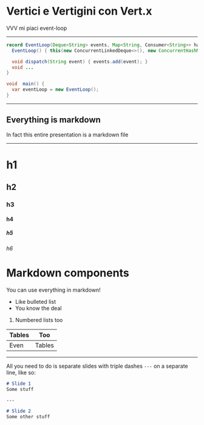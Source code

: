 
# Vertici e Vertigini con Vert.x
VVV mi piaci event-loop

---

```java
record EventLoop(Deque<String> events, Map<String, Consumer<String>> handlers) {
  EventLoop() { this(new ConcurrentLinkedDeque<>(), new ConcurrentHashMap<>()); }

  void dispatch(String event) { events.add(event); }
  void ...
}

void  main() {
  var eventLoop = new EventLoop();
}
```

---

## Everything is markdown
In fact this entire presentation is a markdown file

---

# h1
## h2
### h3
#### h4
##### h5
###### h6

# Markdown components
You can use everything in markdown!
* Like bulleted list
* You know the deal

1. Numbered lists too

| Tables | Too    |
| ------ | ------ |
| Even   | Tables |

---

All you need to do is separate slides with triple dashes `---` on a separate line,
like so:

```markdown
# Slide 1
Some stuff

--- 

# Slide 2
Some other stuff
```
